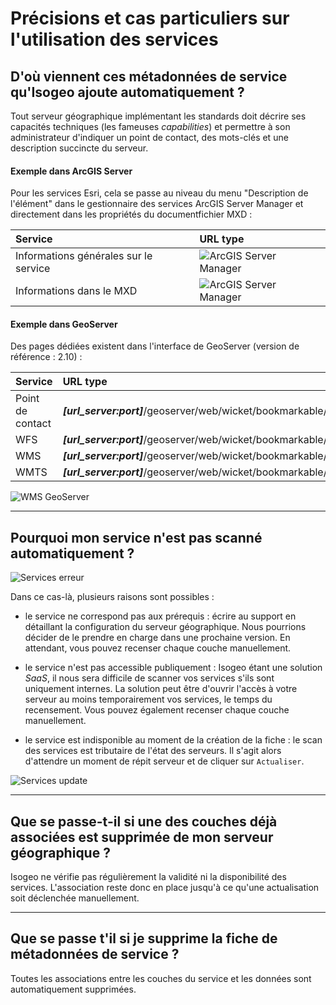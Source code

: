 # Précisions et cas particuliers sur l'utilisation des services

## D'où viennent ces métadonnées de service qu'Isogeo ajoute automatiquement ?

Tout serveur géographique implémentant les standards doit décrire ses capacités techniques (les fameuses *capabilities*) et permettre à son administrateur d'indiquer un point de contact, des mots-clés et une description succincte du serveur.

#### Exemple dans ArcGIS Server

Pour les services Esri, cela se passe au niveau du menu "Description de l'élément" dans le gestionnaire des services ArcGIS Server Manager et directement dans les propriétés du documentfichier MXD :

| Service          | URL type |
| :--------------- | :------- |
| Informations générales sur le service | ![ArcGIS Server Manager](/images/inv_edit_srv_GetCapSource_ArcgisServer.png "Interface de documentation du GetCapabilities dans ArcGIS Server") |
| Informations dans le MXD |![ArcGIS Server Manager](/images/inv_edit_srv_GetCapSource_arcmap.png "Interface de documentation du GetCapabilities dans ArcMap") |

#### Exemple dans GeoServer

Des pages dédiées existent dans l'interface de GeoServer (version de référence : 2.10) :

| Service          | URL type |
| :--------------- | :------- |
| Point de contact | ***[url_server:port]***/geoserver/web/wicket/bookmarkable/org.geoserver.web.admin.ContactPage |
| WFS              | ***[url_server:port]***/geoserver/web/wicket/bookmarkable/org.geoserver.wfs.web.WFSAdminPage |
| WMS              | ***[url_server:port]***/geoserver/web/wicket/bookmarkable/org.geoserver.wms.web.WMSAdminPage |
| WMTS             | ***[url_server:port]***/geoserver/web/wicket/bookmarkable/org.geoserver.gwc.web.wmts.WMTSAdminPage |

![WMS GeoServer](/images/inv_edit_srv_CLC_WFS_GetCapSource_geoserver.png "Interface de documentation du GetCapabilities du WMS dans GeoServer")

______________

## Pourquoi mon service n'est pas scanné automatiquement ?

![Services erreur](/images/inv_edit_srv_unreachable.png "Une erreur est survenue durant le scan du service. Impossible de pré-remplir les métadonnées.")

Dans ce cas-là, plusieurs raisons sont possibles :
* le service ne correspond pas aux prérequis : écrire au support en détaillant la configuration du serveur géographique. Nous pourrions décider de le prendre en charge dans une prochaine version. En attendant, vous pouvez recenser chaque couche manuellement.

* le service n'est pas accessible publiquement : Isogeo étant une solution *SaaS*, il nous sera difficile de scanner vos services s'ils sont uniquement internes. La solution peut être d'ouvrir l'accès à votre serveur au moins temporairement vos services, le temps du recensement. Vous pouvez également recenser chaque couche manuellement.

* le service est indisponible au moment de la création de la fiche : le scan des services est tributaire de l'état des serveurs. Il s'agit alors d'attendre un moment de répit serveur et de cliquer sur `Actualiser`.

![Services update](/images/inv_edit_srv_update.png "Cliquer sur Actualiser pour mettre à jour les informations des fiches de type service.")

_____________

## Que se passe-t-il si une des couches déjà associées est supprimée de mon serveur géographique ?

Isogeo ne vérifie pas régulièrement la validité ni la disponibilité des services. L'association reste donc en place jusqu'à ce qu'une actualisation soit déclenchée manuellement.

_____________

## Que se passe t'il si je supprime la fiche de métadonnées de service ?

Toutes les associations entre les couches du service et les données sont automatiquement supprimées.
